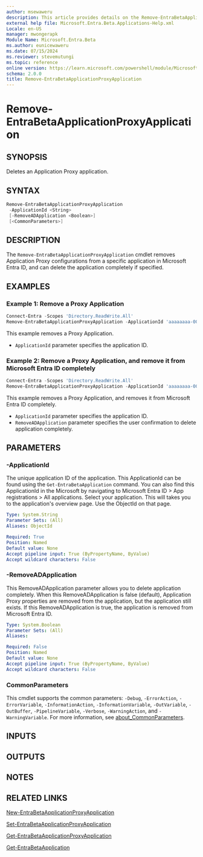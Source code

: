```yaml
---
author: msewaweru
description: This article provides details on the Remove-EntraBetaApplicationProxyApplication command.
external help file: Microsoft.Entra.Beta.Applications-Help.xml
Locale: en-US
manager: mwongerapk
Module Name: Microsoft.Entra.Beta
ms.author: eunicewaweru
ms.date: 07/15/2024
ms.reviewer: stevemutungi
ms.topic: reference
online version: https://learn.microsoft.com/powershell/module/Microsoft.Entra.Beta/Remove-EntraBetaApplicationProxyApplication
schema: 2.0.0
title: Remove-EntraBetaApplicationProxyApplication
---
```


# Remove-EntraBetaApplicationProxyApplication

## SYNOPSIS

Deletes an Application Proxy application.

## SYNTAX

```powershell
Remove-EntraBetaApplicationProxyApplication
 -ApplicationId <String>
 [-RemoveADApplication <Boolean>]
 [<CommonParameters>]
```

## DESCRIPTION

The `Remove-EntraBetaApplicationProxyApplication` cmdlet removes Application Proxy configurations from a specific application in Microsoft Entra ID, and can delete the application completely if specified.

## EXAMPLES

### Example 1: Remove a Proxy Application

```powershell
Connect-Entra -Scopes 'Directory.ReadWrite.All'
Remove-EntraBetaApplicationProxyApplication -ApplicationId 'aaaaaaaa-0000-1111-2222-bbbbbbbbbbbb'
```

This example removes a Proxy Application.

- `ApplicationId` parameter specifies the application ID.

### Example 2: Remove a Proxy Application, and remove it from Microsoft Entra ID completely

```powershell
Connect-Entra -Scopes 'Directory.ReadWrite.All'
Remove-EntraBetaApplicationProxyApplication -ApplicationId 'aaaaaaaa-0000-1111-2222-bbbbbbbbbbbb' -RemoveADApplication $true
```

This example removes a Proxy Application, and removes it from Microsoft Entra ID completely.

- `ApplicationId` parameter specifies the application ID.  
- `RemoveADApplication` parameter specifies the user confirmation to delete application completely.

## PARAMETERS

### -ApplicationId

The unique application ID of the application.
This ApplicationId can be found using the `Get-EntraBetaApplication` command.
You can also find this ApplicationId in the Microsoft by navigating to Microsoft Entra ID > App registrations > All applications. Select your application. This will takes you to the application's overview page. Use the ObjectId on that page.

```yaml
Type: System.String
Parameter Sets: (All)
Aliases: ObjectId

Required: True
Position: Named
Default value: None
Accept pipeline input: True (ByPropertyName, ByValue)
Accept wildcard characters: False
```

### -RemoveADApplication

This RemoveADApplication parameter allows you to delete application completely.
When this RemoveADApplication is false (default), Application Proxy properties are removed from the application, but the application still exists.
If this RemoveADApplication is true, the application is removed from Microsoft Entra ID.

```yaml
Type: System.Boolean
Parameter Sets: (All)
Aliases:

Required: False
Position: Named
Default value: None
Accept pipeline input: True (ByPropertyName, ByValue)
Accept wildcard characters: False
```

### CommonParameters

This cmdlet supports the common parameters: `-Debug`, `-ErrorAction`, `-ErrorVariable`, `-InformationAction`, `-InformationVariable`, `-OutVariable`, `-OutBuffer`, `-PipelineVariable`, `-Verbose`, `-WarningAction`, and `-WarningVariable`. For more information, see [about_CommonParameters](https://go.microsoft.com/fwlink/?LinkID=113216).

## INPUTS

## OUTPUTS

## NOTES

## RELATED LINKS

[New-EntraBetaApplicationProxyApplication](New-EntraBetaApplicationProxyApplication.md)

[Set-EntraBetaApplicationProxyApplication](Set-EntraBetaApplicationProxyApplication.md)

[Get-EntraBetaApplicationProxyApplication](Get-EntraBetaApplicationProxyApplication.md)

[Get-EntraBetaApplication](Get-EntraBetaApplication.md)
